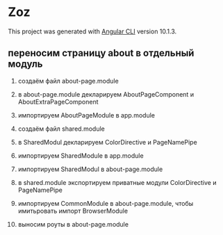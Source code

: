 # Zoz

This project was generated with [Angular CLI](https://github.com/angular/angular-cli) version 10.1.3.

## переносим страницу about в отдельный модуль

1. создаём файл about-page.module

2. в about-page.module декларируем AboutPageComponent и AboutExtraPageComponent

3. импортируем AboutPageModule в app.module

4. создаём файл shared.module

5. в SharedModul декларируем ColorDirective и PageNamePipe

6. импортируем SharedModule в app.module

7. импортируем SharedModul в about-page.module

8. в shared.module экспортируем приватные модули ColorDirective и PageNamePipe

9. импортируем CommonModule в about-page.module, чтобы имитьровать импорт BrowserModule

10. выносим роуты в about-page.module
